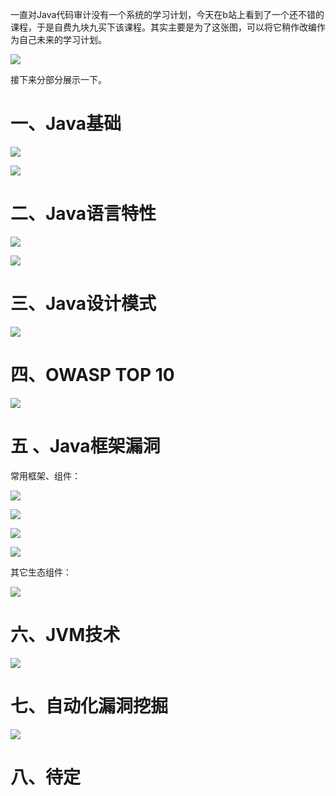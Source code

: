 一直对Java代码审计没有一个系统的学习计划，今天在b站上看到了一个还不错的课程，于是自费九块九买下该课程。其实主要是为了这张图，可以将它稍作改编作为自己未来的学习计划。

![](https://picgo-1300397932.cos.ap-nanjing.myqcloud.com/picgo/JAVA%E4%BB%A3%E7%A0%81%E5%AE%A1%E8%AE%A1%E7%9F%A5%E8%AF%86%E6%A1%86%E6%9E%B6%20.png)

接下来分部分展示一下。

# 一、Java基础

![](https://picgo-1300397932.cos.ap-nanjing.myqcloud.com/picgo/20231224144346.png)

![](https://picgo-1300397932.cos.ap-nanjing.myqcloud.com/picgo/20231224144455.png)

# 二、Java语言特性

![](https://picgo-1300397932.cos.ap-nanjing.myqcloud.com/picgo/20231224144623.png)

![](https://picgo-1300397932.cos.ap-nanjing.myqcloud.com/picgo/20231224144638.png)

# 三、Java设计模式

![](https://picgo-1300397932.cos.ap-nanjing.myqcloud.com/picgo/20231224144705.png)

# 四、OWASP TOP 10

![](https://picgo-1300397932.cos.ap-nanjing.myqcloud.com/picgo/20231224145253.png)

# 五 、Java框架漏洞

常用框架、组件：

![](https://picgo-1300397932.cos.ap-nanjing.myqcloud.com/picgo/20231224145331.png)

![](https://picgo-1300397932.cos.ap-nanjing.myqcloud.com/picgo/20231224145348.png)

![](https://picgo-1300397932.cos.ap-nanjing.myqcloud.com/picgo/20231224145402.png)

![](https://picgo-1300397932.cos.ap-nanjing.myqcloud.com/picgo/20231224145459.png)

其它生态组件：

![](https://picgo-1300397932.cos.ap-nanjing.myqcloud.com/picgo/20231224145524.png)

# 六、JVM技术

![](https://picgo-1300397932.cos.ap-nanjing.myqcloud.com/picgo/20231224145604.png)

# 七、自动化漏洞挖掘

![](https://picgo-1300397932.cos.ap-nanjing.myqcloud.com/picgo/20231224145635.png)

# 八、待定
